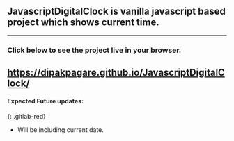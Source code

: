 ## JavascriptDigitalClock is vanilla javascript based project which shows current time.
---
### Click below to see the project live in your browser.
https://dipakpagare.github.io/JavascriptDigitalClock/
---
#### Expected Future updates:
{: .gitlab-red}
+ Will be including current date.



